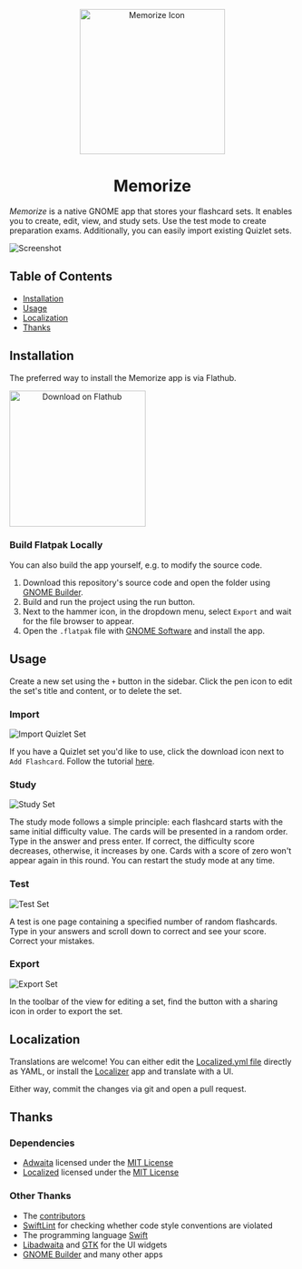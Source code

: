 <p align="center">
  <img width="256" alt="Memorize Icon" src="data/icons/io.github.david_swift.Flashcards-shadow.svg">
  <h1 align="center">Memorize</h1>
</p>

_Memorize_ is a native GNOME app that stores your flashcard sets.
It enables you to create, edit, view, and study sets.
Use the test mode to create preparation exams.
Additionally, you can easily import existing Quizlet sets.

![Screenshot](data/tutorials/Overview.png)

## Table of Contents

- [Installation](#Installation)
- [Usage](#Usage)
- [Localization](#Localization)
- [Thanks](#Thanks)

## Installation

The preferred way to install the Memorize app is via Flathub.

<a href='https://flathub.org/apps/io.github.david_swift.Flashcards' align="center">
  <img align="center" width='240' alt='Download on Flathub' src='https://flathub.org/api/badge?locale=en'/>
</a>

### Build Flatpak Locally

You can also build the app yourself, e.g. to modify the source code.

1. Download this repository's source code and open the folder using [GNOME Builder](https://apps.gnome.org/Builder/).
2. Build and run the project using the run button.
3. Next to the hammer icon, in the dropdown menu, select `Export` and wait for the file browser to appear.
4. Open the `.flatpak` file with [GNOME Software](https://apps.gnome.org/Software/) and install the app.

## Usage

Create a new set using the `+` button in the sidebar. Click the pen icon to edit the set's title
and content, or to delete the set.

### Import

![Import Quizlet Set](data/tutorials/Import.png)

If you have a Quizlet set you'd like to use, click the download icon next to `Add Flashcard`.
Follow the tutorial [here](data/tutorials/Import.mp4).

### Study

![Study Set](data/tutorials/Study.png)

The study mode follows a simple principle: each flashcard starts with the same initial difficulty value.
The cards will be presented in a random order. Type in the answer and press enter.
If correct, the difficulty score decreases, otherwise, it increases by one.
Cards with a score of zero won't appear again in this round.
You can restart the study mode at any time.

### Test

![Test Set](data/tutorials/Test.png)

A test is one page containing a specified number of random flashcards.
Type in your answers and scroll down to correct and see your score. Correct your mistakes.

### Export

![Export Set](data/tutorials/Export.png)

In the toolbar of the view for editing a set, find the button with a sharing icon in order to export the set.

## Localization

Translations are welcome! You can either edit the [Localized.yml file](Sources/Model/Localized.yml) directly as YAML,
or install the [Localizer](https://github.com/AparokshaUI/Localizer) app and translate with a UI.

Either way, commit the changes via git and open a pull request.

## Thanks

### Dependencies
- [Adwaita](https://github.com/AparokshaUI/Adwaita) licensed under the [MIT License](https://github.com/AparokshaUI/Adwaita/blob/main/LICENSE.md)
- [Localized](https://github.com/AparokshaUI/Localized) licensed under the [MIT License](https://github.com/AparokshaUI/Localized/blob/master/LICENSE.md)

### Other Thanks
- The [contributors](Contributors.md)
- [SwiftLint](https://github.com/realm/SwiftLint) for checking whether code style conventions are violated
- The programming language [Swift](https://github.com/apple/swift)
- [Libadwaita](https://gnome.pages.gitlab.gnome.org/libadwaita/doc/1.4/) and [GTK](https://docs.gtk.org/gtk4/) for the UI widgets
- [GNOME Builder](https://apps.gnome.org/Builder/) and many other apps
